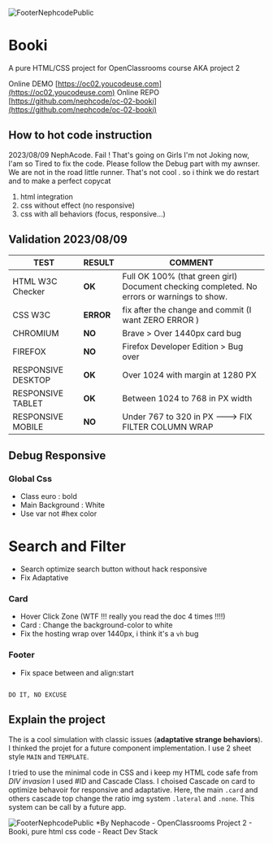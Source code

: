![FooterNephcodePublic](https://kpkfzczpavanzocxzyta.supabase.co/storage/v1/object/public/oc-react/readme-header-oc-project02.png)

# Booki

A pure HTML/CSS project for OpenClassrooms course AKA project 2

Online DEMO [https://oc02.youcodeuse.com](https://oc02.youcodeuse.com)
Online REPO [https://github.com/nephcode/oc-02-booki](https://github.com/nephcode/oc-02-booki)

## How to hot code instruction

2023/08/09 NephAcode. Fail ! That's going on Girls
I'm not Joking now, I'am so Tired to fix the code. Please follow the Debug part with my awnser. We are not in the road little runner. That's not cool . so i think we do restart and to make a perfect copycat

1. html integration
2. css without effect (no responsive)
3. css with all behaviors (focus, responsive...)

## Validation 2023/08/09

| TEST               | RESULT    | COMMENT                                                                                    |
| ------------------ | --------- | ------------------------------------------------------------------------------------------ |
| HTML W3C Checker   | **OK**    | Full OK 100% (that green girl) Document checking completed. No errors or warnings to show. |
| CSS W3C            | **ERROR** | fix after the change and commit (I want ZERO ERROR )                                       |
| CHROMIUM           | **NO**    | Brave > Over 1440px card bug                                                               |
| FIREFOX            | **NO**    | Firefox Developer Edition > Bug over                                                       |
| RESPONSIVE DESKTOP | **OK**    | Over 1024 with margin at 1280 PX                                                           |
| RESPONSIVE TABLET  | **OK**    | Between 1024 to 768 in PX width                                                            |
| RESPONSIVE MOBILE  | **NO**    | Under 767 to 320 in PX ---> FIX FILTER COLUMN WRAP                                         |

## Debug Responsive

### Global Css
- Class euro : bold
- Main Background : White
- Use var not #hex color

# Search and Filter
- Search optimize search button without hack responsive
- Fix Adaptative

### Card

- Hover Click Zone (WTF !!! really you read the doc 4 times !!!!)
- Card : Change the background-color to white
- Fix the hosting wrap over 1440px, i think it's a `vh` bug 

### Footer

- Fix space between and align:start


```

DO IT, NO EXCUSE 

```

## Explain the project

The is a cool simulation with classic issues (**adaptative strange behaviors**). I thinked the projet for a future component implementation. I use 2 sheet style `MAIN` and `TEMPLATE`.

I tried to use the minimal code in CSS and i keep my HTML code safe from *DIV invasion*
I used #ID and Cascade Class.
I choised Cascade on card to optimize behavoir for responsive and adaptative.
Here, the main `.card` and others cascade top change the ratio img system `.lateral` and `.none`.
This system can be call by a future app.

![FooterNephcodePublic](https://kpkfzczpavanzocxzyta.supabase.co/storage/v1/object/public/nephcode-public/githubReadmeSkills.png)
\*By Nephacode - OpenClassrooms Project 2 - Booki, pure html css code - React Dev Stack

